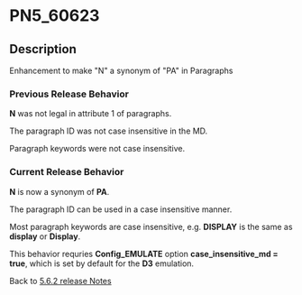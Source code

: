 # PN5_60623

<PageHeader />

## Description

Enhancement to make "N" a synonym of "PA" in Paragraphs

### Previous Release Behavior

**N** was not legal in attribute 1 of paragraphs.

The paragraph ID was not case insensitive in the MD.

Paragraph keywords were not case insensitive.

### Current Release Behavior

**N** is now a synonym of **PA**.

The paragraph ID can be used in a case insensitive manner.

Most paragraph keywords are case insensitive, e.g. **DISPLAY** is the same as **display** or **Display**.

This behavior requries **Config\_EMULATE** option **case\_insensitive\_md = true**, which is set by default for the **D3** emulation.

Back to [5.6.2 release Notes](./../README.md)
